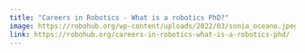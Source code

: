 ```yaml
---
title: "Careers in Robotics - What is a robotics PhD?"
image: https://robohub.org/wp-content/uploads/2022/03/sonia_oceano.jpeg
link: https://robohub.org/careers-in-robotics-what-is-a-robotics-phd/
---
```

